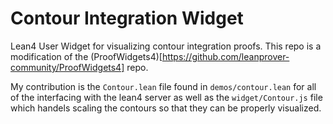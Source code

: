 # Contour Integration Widget
Lean4 User Widget for visualizing contour integration proofs. This repo is a modification of the  (ProofWidgets4)[https://github.com/leanprover-community/ProofWidgets4] repo.

My contribution is the `Contour.lean` file found in `demos/contour.lean` for all of the interfacing with the lean4 server as well as the `widget/Contour.js` file which handels scaling the contours so that they can be properly visualized.
